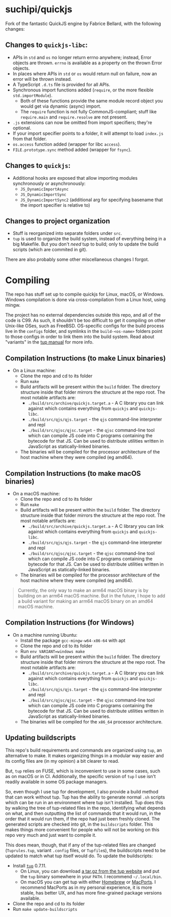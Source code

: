 # suchipi/quickjs

Fork of the fantastic QuickJS engine by Fabrice Bellard, with the following changes:

## Changes to `quickjs-libc`:

- APIs in `std` and `os` no longer return errno anywhere; instead, Error objects are thrown. `errno` is available as a property on the thrown Error objects.
- In places where APIs in `std` or `os` would return null on failure, now an error will be thrown instead.
- A TypeScript `.d.ts` file is provided for all APIs.
- Synchronous import functions added (`require`, or the more flexible `std.importModule`).
  - Both of these functions provide the same module record object you would get via dynamic (async) import.
  - The `require` function is not fully CommonJS-compliant; stuff like `require.main` and `require.resolve` are not present.
- `.js` extensions can now be omitted from import specifiers; they're optional.
- If your import specifier points to a folder, it will attempt to load `index.js` from that folder.
- `os.access` function added (wrapper for libc `access`).
- `FILE.prototype.sync` method added (wrapper for `fsync`).

## Changes to `quickjs`:

- Additional hooks are exposed that allow importing modules synchronously or asynchronously:
  - `JS_DynamicImportAsync`
  - `JS_DynamicImportSync`
  - `JS_DynamicImportSync2` (additional arg for specifying basename that the import specifier is relative to)

## Changes to project organization

- Stuff is reorganized into separate folders under `src`.
- `tup` is used to organize the build system, instead of everything being in a big Makefile. But you don't _need_ tup to build; only to update the build scripts (which are commited in git).

There are also probably some other miscellaneous changes I forgot.

# Compiling

The repo has stuff set up to compile quickjs for Linux, macOS, or Windows. Windows compilation is done via cross-compilation from a Linux host, using mingw.

The project has no external dependencies outside this repo, and all of the code is C99. As such, it shouldn't be too difficult to get it compiling on other Unix-like OSes, such as FreeBSD. OS-specific configs for the build process live in the `configs` folder, and symlinks in the `build-<os-name>` folders point to those configs in order to link them into the build system. Read about "variants" in the [tup manual](https://gittup.org/tup/manual.html) for more info.

## Compilation Instructions (to make Linux binaries)

- On a Linux machine:
  - Clone the repo and cd to its folder
  - Run `make`
  - Build artifacts will be present within the `build` folder. The directory structure inside that folder mirrors the structure at the repo root. The most notable artifacts are:
    - `./build/src/archive/quickjs.target.a` - A C library you can link against which contains everything from `quickjs` and `quickjs-libc`.
    - `./build/src/qjs/qjs.target` - the `qjs` command-line interpreter and repl
    - `./build/src/qjsc/qjsc.target` - the `qjsc` command-line tool which can compile JS code into C programs containing the bytecode for that JS. Can be used to distribute utilities written in JavaScript as statically-linked binaries.
  - The binaries will be compiled for the processor architecture of the host machine where they were compiled (eg amd64).

## Compilation Instructions (to make macOS binaries)

- On a macOS machine:
  - Clone the repo and cd to its folder
  - Run `make`
  - Build artifacts will be present within the `build` folder. The directory structure inside that folder mirrors the structure at the repo root. The most notable artifacts are:
    - `./build/src/archive/quickjs.target.a` - A C library you can link against which contains everything from `quickjs` and `quickjs-libc`.
    - `./build/src/qjs/qjs.target` - the `qjs` command-line interpreter and repl
    - `./build/src/qjsc/qjsc.target` - the `qjsc` command-line tool which can compile JS code into C programs containing the bytecode for that JS. Can be used to distribute utilities written in JavaScript as statically-linked binaries.
  - The binaries will be compiled for the processor architecture of the host machine where they were compiled (eg amd64).

> Currently, the only way to make an arm64 macOS binary is by building on an arm64 macOS machine. But in the future, I hope to add a build variant for making an arm64 macOS binary on an amd64 macOS machine.

## Compilation Instructions (for Windows)

- On a machine running Ubuntu:
  - Install the package `gcc-mingw-w64-x86-64` with apt
  - Clone the repo and cd to its folder
  - Run `env VARIANT=windows make`
  - Build artifacts will be present within the `build` folder. The directory structure inside that folder mirrors the structure at the repo root. The most notable artifacts are:
    - `./build/src/archive/quickjs.target.a` - A C library you can link against which contains everything from `quickjs` and `quickjs-libc`.
    - `./build/src/qjs/qjs.target` - the `qjs` command-line interpreter and repl
    - `./build/src/qjsc/qjsc.target` - the `qjsc` command-line tool which can compile JS code into C programs containing the bytecode for that JS. Can be used to distribute utilities written in JavaScript as statically-linked binaries.
  - The binaries will be compiled for the `x86_64` processor architecture.

## Updating buildscripts

This repo's build requirements and commands are organized using `tup`, an alternative to make. It makes organizing things in a modular way easier and its config files are (in my opinion) a bit clearer to read.

But, `tup` relies on FUSE, which is inconvenient to use in some cases, such as on macOS or in CI. Additionally, the specific version of `tup` I use isn't readily available in some OS package managers.

So, even though I use tup for development, I also provide a build method that can work without tup. Tup has the ability to generate normal `.sh` scripts which can be run in an environment where tup isn't installed. Tup does this by walking the tree of tup-related files in the repo, identifying what depends on what, and then outputting the list of commands that it would run, in the order that it would run them, if the repo had just been freshly cloned. The generated scripts are checked into git, in the `buildscripts` folder. This makes things more convenient for people who will not be working on this repo very much and just want to compile it.

This does mean, though, that if any of the tup-related files are changed (`Tuprules.tup`, variant `.config` files, or `Tupfile`s), the buildscripts need to be updated to match what tup itself would do. To update the buildscripts:

- Install [`tup`](https://gittup.org/tup/) 0.7.11.
  - On Linux, you can download [a tar.gz from the tup website](https://gittup.org/tup/releases/tup-v0.7.11.tar.gz) and put the `tup` binary somewhere in your `PATH`. I recommend `~/.local/bin`.
  - On macOS you can get tup with either [Homebrew](https://brew.sh/) or [MacPorts](https://www.macports.org/). I recommend MacPorts as in my personal experience, it is more stable, has better UX, and has more fine-grained package versions available.
- Clone the repo and cd to its folder
- Run `make update-buildscripts`
